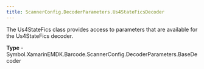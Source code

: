 ```yaml
---
title: ScannerConfig.DecoderParameters.Us4StateFicsDecoder
---
```

The Us4StateFics class provides access to parameters that are available for the Us4StateFics decoder.

**Type** - Symbol.XamarinEMDK.Barcode.ScannerConfig.DecoderParameters.BaseDecoder




